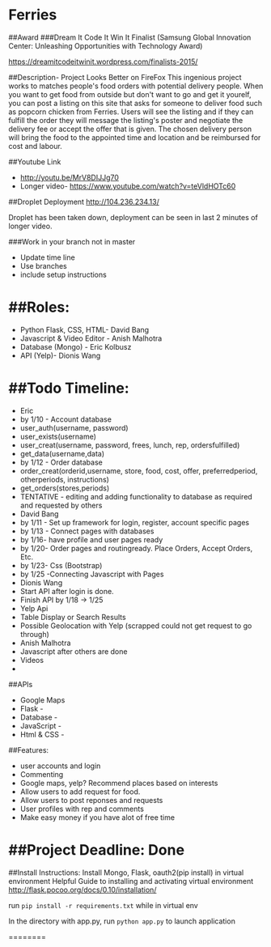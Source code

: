 Ferries
====

##Award
###Dream It Code It Win It Finalist (Samsung Global Innovation Center: Unleashing Opportunities with Technology Award)

https://dreamitcodeitwinit.wordpress.com/finalists-2015/

##Description- Project Looks Better on FireFox
 This ingenious project works to matches people's food orders with potential delivery people. When you want to get food from outside but don't want to go and get it yourelf, you can post a listing on this site that asks for someone to deliver food such as popcorn chicken from Ferries. Users will see the listing and if they can fulfill the order they will message the listing's poster and negotiate the delivery fee or accept the offer that is given. The chosen delivery person will bring the food to the appointed time and location and be reimbursed for cost and labour.
 

##Youtube Link
* http://youtu.be/MrV8DIJJg70
* Longer video- https://www.youtube.com/watch?v=teVldHOTc60

##Droplet Deployment
http://104.236.234.13/

Droplet has been taken down, deployment can be seen in last 2 minutes of longer video.
 
###Work in your branch not in master

* Update time line
* Use branches
* include setup instructions

##Roles:
=====
* Python Flask, CSS, HTML- David Bang
* Javascript & Video Editor - Anish Malhotra
* Database (Mongo) - Eric Kolbusz
* API (Yelp)- Dionis Wang

##Todo Timeline:
=======
* Eric
 * by 1/10 - Account database
  * user_auth(username, password)
  * user_exists(username)
  * user_creat(username, password, frees, lunch, rep, ordersfulfilled)
  * get_data(username,data)
 * by 1/12 - Order database
  * order_creat(orderid,username, store, food, cost, offer, preferredperiod, otherperiods, instructions)
  * get_orders(stores,periods)
 * TENTATIVE - editing and adding functionality to database as required and requested by others
* David Bang
 * by 1/11 - Set up framework for login, register, account specific pages
 * by 1/13 - Connect pages with databases
 * by 1/16- have profile and user pages ready
 * by 1/20- Order pages and routingready. Place Orders, Accept Orders, Etc.
 * by 1/23- Css (Bootstrap)
 * by 1/25 -Connecting Javascript with Pages
* Dionis Wang
 * Start API after login is done.
 * Finish API by 1/18 -> 1/25
 * Yelp Api
 * Table Display or Search Results
 * Possible Geolocation with Yelp (scrapped could not get request to go through)
* Anish Malhotra
 * Javascript after others are done
 * Videos
 * 
##APIs
* Google Maps
* Flask -
* Database -
* JavaScript -
* Html & CSS -

##Features:
* user accounts and login
* Commenting
* Google maps, yelp? Recommend places based on interests
* Allow users to add request for food.
* Allow users to post reponses and requests
* User profiles with rep and comments
* Make easy money if you have alot of free time


##Project Deadline: Done
=========

##Install Instructions:
Install Mongo, Flask, oauth2(pip install) in virtual environment
Helpful Guide to installing and activating virtual environment http://flask.pocoo.org/docs/0.10/installation/

run `pip install -r requirements.txt` while in virtual env

In the directory with app.py, run `python app.py` to launch application

========
